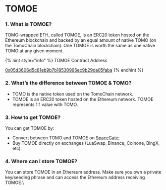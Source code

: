 # TOMOE

### 1. What is TOMOE?

TOMO-wrapped ETH, called TOMOE, is an ERC20 token hosted on the Ethereum blockchain and backed by an equal amount of native TOMO (on the TomoChain blockchain). One TOMOE is worth the same as one native TOMO at any given moment.

{% hint style="info" %}
TOMOE Contract Address

[0x05d3606d5c81eb9b7b18530995ec9b29da05faba](https://etherscan.io/address/0x05d3606d5c81eb9b7b18530995ec9b29da05faba)
{% endhint %}

### 2. What’s the difference between TOMOE & TOMO?

* TOMO is the native token used on the TomoChain network.
* TOMOE is an ERC20 token hosted on the Ethereum network. TOMOE represents 1:1 value with TOMO.

### 3. How to get TOMOE?

You can get TOMOE by:

* Convert between TOMO and TOMOE on [SpaceGate](https://blog.coin98.com/tomochain-bridge-is-now-available-on-spacegate/);
* Buy TOMOE directly on exchanges (LuaSwap, Binance, Coinone, BingX, etc).

### 4. Where can I store TOMOE?

You can store TOMOE in an Ethereum address. Make sure you own a private key/seeding phrase and can access the Ethereum address receiving TOMOE.\

